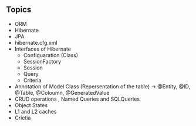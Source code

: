 ## Topics

- ORM 
- Hibernate 
- JPA
- hibernate.cfg.xml
- Interfaces of Hibernate
    -  Configuaration (Class)
    -  SessionFactory
    -  Session
    -  Query
    -  Criteria
- Annotation of Model Class (Repersentation of the table) ->  @Entity, @ID, @Table, @Coloumn, @GeneratedValue
- CRUD operations , Named Queries and SQLQueries
- Object States
- L1 and L2 caches
- Crietia
